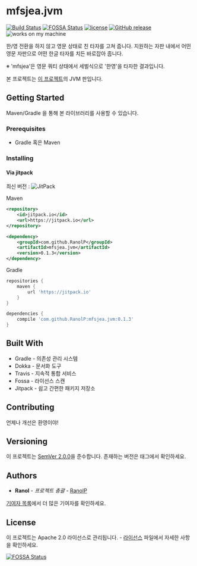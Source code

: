 # mfsjea.jvm
[![Build Status](https://img.shields.io/travis/RanolP/mfsjea.jvm.svg)](https://travis-ci.org/RanolP/mfsjea.jvm)
[![FOSSA Status](https://app.fossa.io/api/projects/git%2Bgithub.com%2FRanolP%2Fmfsjea.jvm.svg?type=shield)](https://app.fossa.io/projects/git%2Bgithub.com%2FRanolP%2Fmfsjea.jvm?ref=badge_shield)
[![license](https://img.shields.io/github/license/RanolP/mfsjea.jvm.svg)](https://github.com/RanolP/mfsjea.jvm.svg/blob/master/LICENSE)
[![GitHub release](https://img.shields.io/github/release/RanolP/mfsjea.jvm.svg)](https://github.com/RanolP/mfsjea.jvm.svg/releases)
![works on my machine](https://img.shields.io/badge/works%20on-my%20machine-brightgreen.svg)

한/영 전환을 하지 않고 영문 상태로 친 타자를 고쳐 줍니다.
지원하는 자판 내에서 어떤 영문 자판으로 어떤 한글 타자를 치든 바로잡아 줍니다.

※ 'mfsjea'은 영문 쿼티 상태에서 세벌식으로 '한영'을 타자한 결과입니다.

본 프로젝트는 [이 프로젝트](https://github.com/Lee0701/mfsjea)의 JVM 판입니다.

## Getting Started
Maven/Gradle 을 통해 본 라이브러리를 사용할 수 있습니다.

### Prerequisites
 * Gradle 혹은 Maven

### Installing

#### Via jitpack
최신 버전 : ![JitPack](https://img.shields.io/jitpack/v/RanolP/mfsjea.jvm.svg)

Maven
```xml
<repository>
    <id>jitpack.io</id>
    <url>https://jitpack.io</url>
</repository>

<dependency>
    <groupId>com.github.RanolP</groupId>
    <artifactId>mfsjea.jvm</artifactId>
    <version>0.1.3</version>
</dependency>
```

Gradle
```gradle
repositories {
    maven {
        url 'https://jitpack.io'
    }
}

dependencies {
    compile 'com.github.RanolP:mfsjea.jvm:0.1.3'
}
```

## Built With
 * Gradle - 의존성 관리 시스템
 * Dokka - 문서화 도구
 * Travis - 지속적 통합 서비스
 * Fossa - 라이선스 스캔
 * Jitpack - 쉽고 간편한 패키지 저장소

## Contributing
언제나 개선은 환영이야!

## Versioning
이 프로젝트는 [SemVer 2.0.0](https://semver.org/lang/ko/)을 준수합니다. 존재하는 버전은 태그에서 확인하세요.

## Authors
 * **Ranol** - *프로젝트 총괄* - [RanolP](https://github.com/RanolP)

[기여자 목록](https://github.com/RanolP/mfsjea.jvm/contributors)에서 더 많은 기여자를 확인하세요.

## License
이 프로젝트는 Apache 2.0 라이선스로 관리됩니다. - [라이선스](https://github.com/RanolP/mfsjea.jvm/blob/master/LICENSE) 파일에서 자세한 사항을 확인하세요.


[![FOSSA Status](https://app.fossa.io/api/projects/git%2Bgithub.com%2FRanolP%2Fmfsjea.jvm.svg?type=large)](https://app.fossa.io/projects/git%2Bgithub.com%2FRanolP%2Fmfsjea.jvm?ref=badge_large)
